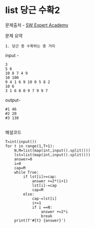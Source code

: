 # list 당근 수확2

문제출처 - [SW Expert Academy](https://swexpertacademy.com/main/talk/solvingClub/problemView.do?contestProbId=AW2cNnEqS8EDFAWg&solveclubId=AXsHTyBaqJgDFARX&problemBoxTitle=20210809_List1실습&problemBoxCnt=11&probBoxId=AXstUdj67bMDFARW)

문제 요약 

 	1. 당근 총 수확하는 총 거리 

input - 

```
3
5 6
10 8 7 4 9
10 100
9 4 1 6 9 10 0 5 8 2
10 6
3 1 6 8 0 9 7 9 9 7
```

output-

```
#1 46
#2 20
#3 138
 
```

해설코드 

```
T=int(input())
for t in range(1,T+1):
    N,M=list(map(int,input().split()))
    lst=list(map(int,input().split()))
    answer=0
    i=0
    cap=M
    while True:
        if lst[i]>=cap:
            answer +=2*(i+1)
            lst[i]-=cap
            cap=M
        else:
            cap-=lst[i]
            i+=1
            if i ==N:
                answer +=2*i
                break
    print(f'#{t} {answer}')

```

